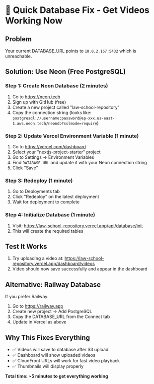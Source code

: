 # 🚀 Quick Database Fix - Get Videos Working Now

## Problem
Your current DATABASE_URL points to `10.0.2.167:5432` which is unreachable.

## Solution: Use Neon (Free PostgreSQL)

### Step 1: Create Neon Database (2 minutes)
1. Go to https://neon.tech
2. Sign up with GitHub (free)
3. Create a new project called "law-school-repository"
4. Copy the connection string (looks like: `postgresql://username:password@ep-xxx.us-east-1.aws.neon.tech/neondb?sslmode=require`)

### Step 2: Update Vercel Environment Variable (1 minute)
1. Go to https://vercel.com/dashboard
2. Select your "nextjs-project-starter" project
3. Go to Settings → Environment Variables
4. Find `DATABASE_URL` and update it with your Neon connection string
5. Click "Save"

### Step 3: Redeploy (1 minute)
1. Go to Deployments tab
2. Click "Redeploy" on the latest deployment
3. Wait for deployment to complete

### Step 4: Initialize Database (1 minute)
1. Visit: https://law-school-repository.vercel.app/api/database/init
2. This will create the required tables

## Test It Works
1. Try uploading a video at: https://law-school-repository.vercel.app/dashboard/videos
2. Video should now save successfully and appear in the dashboard

## Alternative: Railway Database
If you prefer Railway:
1. Go to https://railway.app
2. Create new project → Add PostgreSQL
3. Copy the DATABASE_URL from the Connect tab
4. Update in Vercel as above

## Why This Fixes Everything
- ✅ Videos will save to database after S3 upload
- ✅ Dashboard will show uploaded videos
- ✅ CloudFront URLs will work for fast video playback
- ✅ Thumbnails will display properly

**Total time: ~5 minutes to get everything working**
